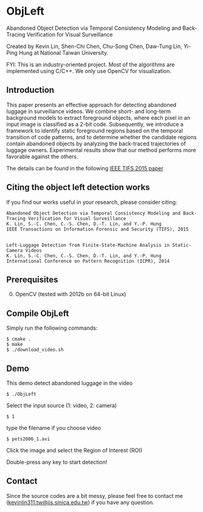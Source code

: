 # ObjLeft

Abandoned Object Detection via Temporal Consistency Modeling and Back-Tracing Verification for Visual Surveillance

Created by Kevin Lin, Shen-Chi Chen, Chu-Song Chen, Daw-Tung Lin, Yi-Ping Hung at National Taiwan University.

FYI: This is an industry-oriented project. Most of the algorithms are implemented using C/C++. We only use OpenCV for visualization. 

## Introduction

This paper presents an effective approach for detecting abandoned luggage in surveillance videos. We combine short- and long-term background models to extract foreground objects, where each pixel in an input image is classified as a 2-bit code. Subsequently, we introduce a framework to identify static foreground regions based on the temporal transition of code patterns, and to determine whether the candidate regions contain abandoned objects by analyzing the back-traced trajectories of luggage owners. Experimental results show that our method performs more favorable against the others.

The details can be found in the following [IEEE TIFS 2015 paper](http://www.csie.ntu.edu.tw/~r01944012/TIFS15_LIN.pdf)


## Citing the object left detection works

If you find our works useful in your research, please consider citing:

    Abandoned Object Detection via Temporal Consistency Modeling and Back-Tracing Verification for Visual Surveillance
    K. Lin, S.-C. Chen, C.-S. Chen, D.-T. Lin, and Y.-P. Hung
    IEEE Transactions on Information Forensic and Security (TIFS), 2015  


    Left-Luggage Detection from Finite-State-Machine Analysis in Static-Camera Videos
    K. Lin, S.-C. Chen, C.-S. Chen, D.-T. Lin, and Y.-P. Hung
    International Conference on Pattern Recognition (ICPR), 2014 


## Prerequisites

  0. OpenCV (tested with 2012b on 64-bit Linux)


## Compile ObjLeft

Simply run the following commands:

    $ cmake .
    $ make
    $ ./download_video.sh


## Demo

This demo detect abandoned luggage in the video

    $ ./ObjLeft

Select the input source (1: video, 2: camera)

    $ 1

type the filename if you choose video

    $ pets2006_1.avi

Click the image and select the Region of Interest (ROI)

Double-press any key to start detection!


## Contact

Since the source codes are a bit messy, please feel free to contact me (kevinlin311.tw@iis.sinica.edu.tw) if you have any question.
